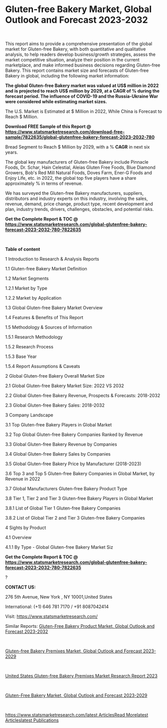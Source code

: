 <h1>Gluten-free Bakery Market, Global Outlook and Forecast 2023-2032</h1><br/><p>This report aims to provide a comprehensive presentation of the global market for Gluten-free Bakery, with both quantitative and qualitative analysis, to help readers develop business/growth strategies, assess the market competitive situation, analyze their position in the current marketplace, and make informed business decisions regarding Gluten-free Bakery. This report contains market size and forecasts of Gluten-free Bakery in global, including the following market information:</p>
 
 
 
 <p><strong>The global Gluten-free Bakery market was valued at US$ million in 2022 and is projected to reach US$ million by 2029, at a <strong>CAGR</strong> of % during the forecast period. The influence of COVID-19 and the Russia-Ukraine War were considered while estimating market sizes.</strong></p>
 
 
 
 <p>The U.S. Market is Estimated at $ Million in 2022, While China is Forecast to Reach $ Million.</p>
 
 
 
 <p><strong>Download FREE Sample of this Report @ <a href="https://www.statsmarketresearch.com/download-free-sample/7822635/global-glutenfree-bakery-forecast-2023-2032-780">https://www.statsmarketresearch.com/download-free-sample/7822635/global-glutenfree-bakery-forecast-2023-2032-780</a></strong></p>
 
 
 
 <p>Bread Segment to Reach $ Million by 2029, with a % <strong>CAGR</strong> in next six years.</p>
 
 
 
 <p>The global key manufacturers of Gluten-free Bakery include Pinnacle Foods, Dr. Schar, Hain Celestial, Aleias Gluten Free Foods, Blue Diamond Growers, Bob&#39;s Red Mill Natural Foods, Doves Farm, Ener-G Foods and Enjoy Life, etc. in 2022, the global top five players have a share approximately % in terms of revenue.</p>
 
 
 
 <p>We has surveyed the Gluten-free Bakery manufacturers, suppliers, distributors and industry experts on this industry, involving the sales, revenue, demand, price change, product type, recent development and plan, industry trends, drivers, challenges, obstacles, and potential risks.</p>
 
 
 
 <div><b>Get the Complete Report & TOC @ <a href="https://www.statsmarketresearch.com/global-glutenfree-bakery-forecast-2023-2032-780-7822635">https://www.statsmarketresearch.com/global-glutenfree-bakery-forecast-2023-2032-780-7822635</a></b></div>
 
 
 
 <p><br />
 
 <b>Table of content</b></p>
 
 
 
 <p>1 Introduction to Research & Analysis Reports<br />
 
 1.1 Gluten-free Bakery Market Definition<br />
 
 1.2 Market Segments<br />
 
 1.2.1 Market by Type<br />
 
 1.2.2 Market by Application<br />
 
 1.3 Global Gluten-free Bakery Market Overview<br />
 
 1.4 Features & Benefits of This Report<br />
 
 1.5 Methodology & Sources of Information<br />
 
 1.5.1 Research Methodology<br />
 
 1.5.2 Research Process<br />
 
 1.5.3 Base Year<br />
 
 1.5.4 Report Assumptions & Caveats<br />
 
 2 Global Gluten-free Bakery Overall Market Size<br />
 
 2.1 Global Gluten-free Bakery Market Size: 2022 VS 2032<br />
 
 2.2 Global Gluten-free Bakery Revenue, Prospects & Forecasts: 2018-2032<br />
 
 2.3 Global Gluten-free Bakery Sales: 2018-2032<br />
 
 3 Company Landscape<br />
 
 3.1 Top Gluten-free Bakery Players in Global Market<br />
 
 3.2 Top Global Gluten-free Bakery Companies Ranked by Revenue<br />
 
 3.3 Global Gluten-free Bakery Revenue by Companies<br />
 
 3.4 Global Gluten-free Bakery Sales by Companies<br />
 
 3.5 Global Gluten-free Bakery Price by Manufacturer (2018-2023)<br />
 
 3.6 Top 3 and Top 5 Gluten-free Bakery Companies in Global Market, by Revenue in 2022<br />
 
 3.7 Global Manufacturers Gluten-free Bakery Product Type<br />
 
 3.8 Tier 1, Tier 2 and Tier 3 Gluten-free Bakery Players in Global Market<br />
 
 3.8.1 List of Global Tier 1 Gluten-free Bakery Companies<br />
 
 3.8.2 List of Global Tier 2 and Tier 3 Gluten-free Bakery Companies<br />
 
 4 Sights by Product<br />
 
 4.1 Overview<br />
 
 4.1.1 By Type - Global Gluten-free Bakery Market Siz</p>
 
 
 
 <div><b>Get the Complete Report & TOC @ <a href="https://www.statsmarketresearch.com/global-glutenfree-bakery-forecast-2023-2032-780-7822635">https://www.statsmarketresearch.com/global-glutenfree-bakery-forecast-2023-2032-780-7822635</a></b></div>
 
 
 
 <p>? </p>
 
 
 
 <p><b>CONTACT US:</b><br />
 
 276 5th Avenue, New York , NY 10001,United States<br />
 
 International: (+1) 646 781 7170 / +91 8087042414<br />
 
 Visit: <a href="https://www.statsmarketresearch.com/">https://www.statsmarketresearch.com/</a><br />
 
 Similar Reports: <a href="https://www.statsmarketresearch.com/global-glutenfree-bakery-forecast-2023-2032-780-7822635">Gluten-Free Bakery Product Market, Global Outlook and Forecast 2023-2032</a><br />
 
 <br />
 
 <a href="https://www.statsmarketresearch.com/global-glutenfree-bakery-forecast-2023-2032-780-7822635">Gluten-free Bakery Premixes Market, Global Outlook and Forecast 2023-2029</a><br />
 
 <br />
 
 <a href="https://www.statsmarketresearch.com/global-glutenfree-bakery-forecast-2023-2032-780-7822635">United States Gluten-free Bakery Premixes Market Research Report 2023</a><br />
 
 <br />
 
 <a href="https://www.statsmarketresearch.com/global-glutenfree-bakery-forecast-2023-2032-780-7822635">Gluten-Free Bakery Market, Global Outlook and Forecast 2023-2029</a><br />
 
 <br />
 
 <a href="https://gyeongbokgung.com">https://www.statsmarketresearch.com/</a><a href="https://hallyeomaritime.com">latest Articles</a><a href="https://jingwansa.com">Read More</a><a href="https://nguoiviet.jp/">latest Articles</a><a href="https://www.intelmarketresearch.com/">latest Publications</a></p>